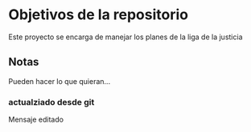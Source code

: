 # Objetivos de la repositorio

Este proyecto se encarga de manejar los planes de la liga de la justicia


## Notas
Pueden hacer lo que quieran...

### actualziado desde git
Mensaje editado
